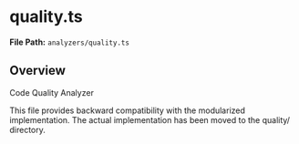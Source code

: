 # quality.ts

**File Path:** `analyzers/quality.ts`

## Overview

Code Quality Analyzer

This file provides backward compatibility with the modularized implementation.
The actual implementation has been moved to the quality/ directory.

